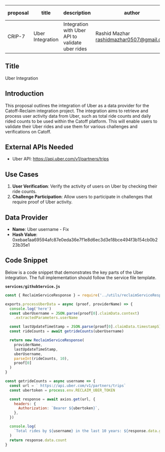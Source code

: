 | proposal | title            | description                                      | author                                     | discussions-to | status | type        | category | created    | requires |
| -------- | ---------------- | ------------------------------------------------ | ------------------------------------------ | -------------- | ------ | ----------- | -------- | ---------- | -------- |
| CRIP-7   | Uber Integration | Integration with Uber API to validate uber rides | Rashid Mazhar <rashidmazhar0507@gmail.com> |                | Draft  | Integration | CRIP     | 2024-06-01 |          |

## Title

Uber Integration

## Introduction

This proposal outlines the integration of Uber as a data provider for the Catoff-Reclaim integration project. The integration aims to retrieve and process user activity data from Uber, such as total ride counts and daily rided counts to be used within the Catoff platform. This will enable users to validate their Uber rides and use them for various challenges and verifications on Catoff.

## External APIs Needed

- Uber API: https://api.uber.com/v1/partners/trips

## Use Cases

1. **User Verification**: Verify the activity of users on Uber by checking their ride counts.
2. **Challenge Participation**: Allow users to participate in challenges that require proof of Uber activity.

## Data Provider

- **Name**: Uber username - Fix
- **Hash Value**: 0xebae1aa69594afc87e0eda36e7f1e8d6ec3d3e18bce494f3b154cb0b223b35e1

## Code Snippet

Below is a code snippet that demonstrates the key parts of the Uber integration. The full implementation should follow the service file template.

**`services/githubService.js`**

```javascript
const { ReclaimServiceResponse } = require('../utils/reclaimServiceResponse')

exports.processUberData = async (proof, providerName) => {
  console.log('here')
  const uberUsername = JSON.parse(proof[0].claimData.context)
    .extractedParameters.userName

  const lastUpdateTimeStamp = JSON.parse(proof[0].claimData.timestampS)
  const rideCounts = await getrideCounts(uberUsername)

  return new ReclaimServiceResponse(
    providerName,
    lastUpdateTimeStamp,
    uberUsername,
    parseInt(rideCounts, 10),
    proof[0]
  )
}

const getrideCounts = async username => {
  const url = ` https://api.uber.com/v1/partners/trips`
  const ubertoken = process.env.RECLAIM_UBER_TOKEN

  const response = await axios.get(url, {
    headers: {
      Authorization: `Bearer ${ubertoken}`,
    },
  })

  console.log(
    `Total rides by ${username} in the last 10 years: ${response.data.getTrips.count}`
  )
  return response.data.count
}
```
